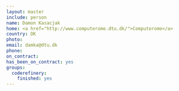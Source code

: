 ```yaml
---
layout: master
include: person
name: Damon Kasacjak
home: <a href="http://www.computerome.dtu.dk/">Computerome</a>
country: DK
photo:
email: damka@dtu.dk
phone:
on_contract:
has_been_on_contract: yes
groups:
  coderefinery:
    finished: yes
---
```

